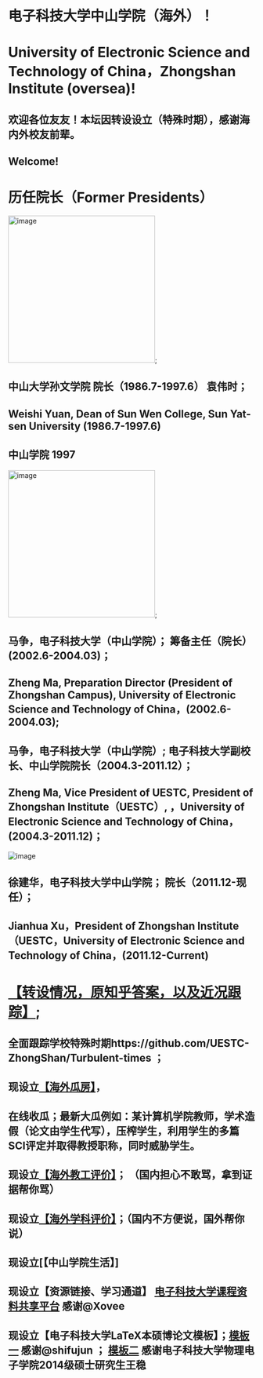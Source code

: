 # 电子科技大学中山学院（海外）！
# University of Electronic Science and Technology of China，Zhongshan Institute (oversea)!

## 欢迎各位友友！本坛因转设设立（特殊时期），感谢海内外校友前辈。
## Welcome!

# 历任院长（Former Presidents）

<img src="https://github.com/user-attachments/assets/1b47085a-de4f-4bbb-9415-44ad2bc79fde" alt="image" height="300">;

## 中山大学孙文学院 院长（1986.7-1997.6） 袁伟时；
##  Weishi Yuan, Dean of Sun Wen College, Sun Yat-sen University (1986.7-1997.6)
## 中山学院 1997

<img src="https://github.com/user-attachments/assets/853cb48e-690d-4fd0-b115-5d7dfa472809" alt="image" height="300">;

## 马争，电子科技大学（中山学院）； 筹备主任（院长） (2002.6-2004.03)；
## Zheng Ma, Preparation Director (President of Zhongshan Campus), University of Electronic Science and Technology of China，(2002.6-2004.03);
## 马争，电子科技大学（中山学院）; 电子科技大学副校长、中山学院院长（2004.3-2011.12）；
## Zheng Ma, Vice President of UESTC, President of Zhongshan Institute（UESTC）, ，University of Electronic Science and Technology of China，(2004.3-2011.12)；

![image](https://github.com/user-attachments/assets/1ae36581-8008-4bd7-b63f-dd76bb55941d)
## 徐建华，电子科技大学中山学院； 院长（2011.12-现任）；
## Jianhua Xu，President of Zhongshan Institute（UESTC，University of Electronic Science and Technology of China，(2011.12-Current) 

# [【转设情况，原知乎答案，以及近况跟踪】](https://github.com/UESTC-ZhongShan/Turbulent-times); 
## 全面跟踪学校特殊时期https://github.com/UESTC-ZhongShan/Turbulent-times ；
## 现设立[【海外瓜房】](https://github.com/UESTC-ZhongShan/News/)，
## 在线收瓜；最新大瓜例如：某计算机学院教师，学术造假（论文由学生代写），压榨学生，利用学生的多篇SCI评定并取得教授职称，同时威胁学生。
## 现设立[【海外教工评价】](https://github.com/UESTC-ZhongShan/Say-something)； （国内担心不敢骂，拿到证据帮你骂）
## 现设立[【海外学科评价】](https://github.com/UESTC-ZhongShan/Science-Technology)；（国内不方便说，国外帮你说）
## 现设立[【中山学院生活】]
## 现设立【资源链接、学习通道】 [电子科技大学课程资料共享平台](https://github.com/Xovee/uestc-course)  感谢@Xovee
## 现设立【电子科技大学LaTeX本硕博论文模板】；[模板一](https://github.com/shifujun/UESTCthesis) 感谢@shifujun ； [模板二](https://github.com/bdebye/thesisuestc) 感谢电子科技大学物理电子学院2014级硕士研究生王稳


